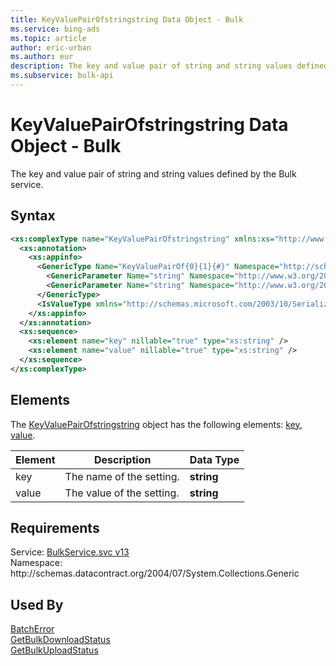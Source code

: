 ```yaml
---
title: KeyValuePairOfstringstring Data Object - Bulk
ms.service: bing-ads
ms.topic: article
author: eric-urban
ms.author: eur
description: The key and value pair of string and string values defined by the Bulk service.
ms.subservice: bulk-api
---
```

# KeyValuePairOfstringstring Data Object - Bulk
The key and value pair of string and string values defined by the Bulk service.

## Syntax
```xml
<xs:complexType name="KeyValuePairOfstringstring" xmlns:xs="http://www.w3.org/2001/XMLSchema">
  <xs:annotation>
    <xs:appinfo>
      <GenericType Name="KeyValuePairOf{0}{1}{#}" Namespace="http://schemas.datacontract.org/2004/07/System.Collections.Generic" xmlns="http://schemas.microsoft.com/2003/10/Serialization/">
        <GenericParameter Name="string" Namespace="http://www.w3.org/2001/XMLSchema" />
        <GenericParameter Name="string" Namespace="http://www.w3.org/2001/XMLSchema" />
      </GenericType>
      <IsValueType xmlns="http://schemas.microsoft.com/2003/10/Serialization/">true</IsValueType>
    </xs:appinfo>
  </xs:annotation>
  <xs:sequence>
    <xs:element name="key" nillable="true" type="xs:string" />
    <xs:element name="value" nillable="true" type="xs:string" />
  </xs:sequence>
</xs:complexType>
```

## <a name="elements"></a>Elements

The [KeyValuePairOfstringstring](keyvaluepairofstringstring.md) object has the following elements: [key](#key), [value](#value).

|Element|Description|Data Type|
|-----------|---------------|-------------|
|<a name="key"></a>key|The name of the setting.|**string**|
|<a name="value"></a>value|The value of the setting.|**string**|

## Requirements
Service: [BulkService.svc v13](https://bulk.api.bingads.microsoft.com/Api/Advertiser/CampaignManagement/v13/BulkService.svc)  
Namespace: http\://schemas.datacontract.org/2004/07/System.Collections.Generic  

## Used By
[BatchError](batcherror.md)  
[GetBulkDownloadStatus](getbulkdownloadstatus.md)  
[GetBulkUploadStatus](getbulkuploadstatus.md)  
